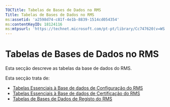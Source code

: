 ```yaml
---
TOCTitle: Tabelas de Bases de Dados no RMS
Title: Tabelas de Bases de Dados no RMS
ms:assetid: 'a2598d74-c81f-4e1b-8839-1514cd054354'
ms:contentKeyID: 18124116
ms:mtpsurl: 'https://technet.microsoft.com/pt-pt/library/Cc747620(v=WS.10)'
---
```


Tabelas de Bases de Dados no RMS
================================

Esta secção descreve as tabelas da base de dados do RMS.

Esta secção trata de:

-   [Tabelas Essenciais à Base de dados de Configuração do RMS](https://technet.microsoft.com/8f9e15a2-92bc-41f7-a4fd-329567afb142)
-   [Tabelas Essenciais à Base de dados de Certificação do RMS](https://technet.microsoft.com/d392663a-1a46-42f6-a71d-f0f2c1843566)
-   [Tabelas de Bases de Dados de Registo do RMS](https://technet.microsoft.com/7ab2104c-b12d-4807-8a4b-bcabb145ff9b)
